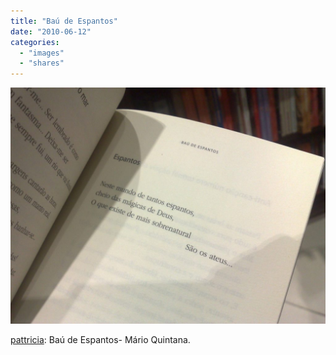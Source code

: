 ```yaml
---
title: "Baú de Espantos"
date: "2010-06-12"
categories: 
  - "images"
  - "shares"
---
```


![](images/tumblr_l1c7n08vxK1qzj9a9o1_1280-1024x768.jpg)

[pattricia](http://pattricia.tumblr.com/post/543379500/bau-de-espantos-mario-quintana): Baú de Espantos- Mário Quintana.
